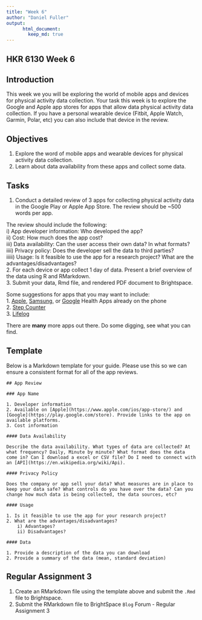 ```yaml
---
title: "Week 6"
author: "Daniel Fuller"
output:
      html_document:
        keep_md: true
---
```




## HKR 6130 Week 6    

## Introduction

This week we you will be exploring the world of mobile apps and devices for physical activity data collection. Your task this week is to explore the Google and Apple app stores for apps that allow data physical activity data collection. If you have a personal wearable device (Fitbit, Apple Watch, Garmin, Polar, etc) you can also include that device in the review. 

## Objectives

1. Explore the word of mobile apps and wearable devices for physical activity data collection.  
2. Learn about data availability from these apps and collect some data.   

## Tasks

1. Conduct a detailed review of 3 apps for collecting physical activity data in the Google Play or Apple App Store. The review should be ~500 words per app. 

The review should include the following:   
    i) App developer information: Who developed the app?   
    ii) Cost: How much does the app cost?   
    iii) Data availability: Can the user access their own data? In what formats?   
    iiii) Privacy policy: Does the developer sell the data to third parties?   
    iiiii) Usage: Is it feasible to use the app for a research project? What are the advantages/disadvantages?  
2. For each device or app collect 1 day of data. Present a brief overview of the data using R and RMarkdown.  
3. Submit your data, Rmd file, and rendered PDF document to Brightspace.  

Some suggestions for apps that you may want to include:   
    1. [Apple](https://www.apple.com/ios/health/), [Samsung](https://www.samsung.com/ca/apps/samsung-health/), or [Google](https://play.google.com/store/apps/details?id=com.google.android.apps.fitness&hl=en_US) Health Apps already on the phone   
    2. [Step Counter](https://play.google.com/store/apps/details?id=pedometer.steptracker.calorieburner.stepcounter)  
    3. [Lifelog](https://play.google.com/store/apps/details?id=com.sonymobile.lifelog)
    
There are **many** more apps out there. Do some digging, see what you can find. 

## Template

Below is a Markdown template for your guide. Please use this so we can ensure a consistent format for all of the app reviews. 

```{}
## App Review

### App Name

1. Developer information
2. Available on [Apple](https://www.apple.com/ios/app-store/) and [Google](https://play.google.com/store). Provide links to the app on available platforms. 
3. Cost information  

#### Data Availability

Describe the data availability. What types of data are collected? At what frequency? Daily, Minute by minute? What format does the data come in? Can I download a excel or CSV file? Do I need to connect with an [API](https://en.wikipedia.org/wiki/Api). 

#### Privacy Policy

Does the company or app sell your data? What measures are in place to keep your data safe? What controls do you have over the data? Can you change how much data is being collected, the data sources, etc? 

#### Usage

1. Is it feasible to use the app for your research project? 
2. What are the advantages/disadvantages?
    i) Advantages?  
    ii) Disadvantages?

#### Data

1. Provide a description of the data you can download
2. Provide a summary of the data (mean, standard deviation)
```

## Regular Assignment 3

1. Create an RMarkdown file using the template above and submit the `.Rmd` file to Brightspace.  
3. Submit the RMarkdown file to BrightSpace `Blog` Forum - Regular Assignment 3
